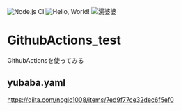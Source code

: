 ![Node.js CI](https://github.com/Megafriday/GithubActions_test/workflows/Node.js%20CI/badge.svg) 
![Hello, World!](https://github.com/Megafriday/GithubActions_test/workflows/Hello,%20World!/badge.svg) 
![湯婆婆](https://github.com/Megafriday/GithubActions_test/workflows/%E6%B9%AF%E5%A9%86%E5%A9%86/badge.svg)  

# GithubActions_test 
GithubActionsを使ってみる  
  
## yubaba.yaml 
https://qiita.com/nogic1008/items/7ed9f77ce32dec6f5ef0  

